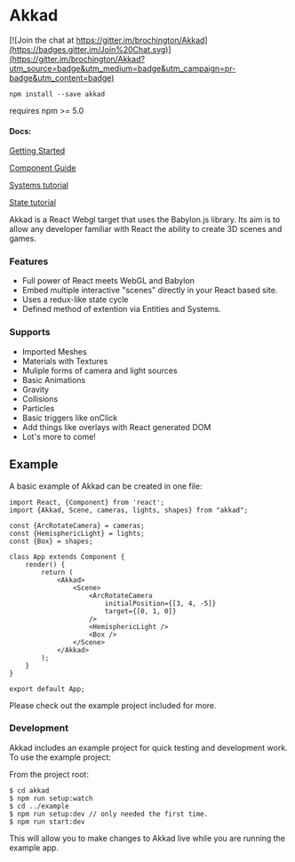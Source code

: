 Akkad
========

[![Join the chat at https://gitter.im/brochington/Akkad](https://badges.gitter.im/Join%20Chat.svg)](https://gitter.im/brochington/Akkad?utm_source=badge&utm_medium=badge&utm_campaign=pr-badge&utm_content=badge)


`npm install --save akkad`

requires npm >= 5.0

#### Docs:

[Getting Started](https://github.com/brochington/Akkad/blob/master/docs/getting_started.md)

[Component Guide](https://github.com/brochington/Akkad/blob/master/docs/components.md)

[Systems tutorial](https://github.com/brochington/Akkad/blob/master/docs/tutorials/systems.md)

[State tutorial](https://github.com/brochington/Akkad/blob/master/docs/tutorials/state.md)


Akkad is a React Webgl target that uses the Babylon.js library. Its aim is to allow any developer familiar with React the ability to create 3D scenes and games.

### Features

- Full power of React meets WebGL and Babylon
- Embed multiple interactive "scenes" directly in your React based site.
- Uses a redux-like state cycle
- Defined method of extention via Entities and Systems.

### Supports
- Imported Meshes
- Materials with Textures
- Muliple forms of camera and light sources
- Basic Animations
- Gravity
- Collisions
- Particles
- Basic triggers like onClick
- Add things like overlays with React generated DOM
- Lot's more to come!

## Example

A basic example of Akkad can be created in one file:

```
import React, {Component} from 'react';
import {Akkad, Scene, cameras, lights, shapes} from "akkad";

const {ArcRotateCamera} = cameras;
const {HemisphericLight} = lights;
const {Box} = shapes;

class App extends Component {
    render() {
        return (
            <Akkad>
                <Scene>
                    <ArcRotateCamera
                        initialPosition={[3, 4, -5]}
                        target={[0, 1, 0]}
                    />
                    <HemisphericLight />
                    <Box />
                </Scene>
            </Akkad>
        );
    }
}

export default App;
```

Please check out the example project included for more.


### Development

Akkad includes an example project for quick testing and development work. To use the example project:

From the project root:
```
$ cd akkad
$ npm run setup:watch
$ cd ../example
$ npm run setup:dev // only needed the first time.
$ npm run start:dev
```

This will allow you to make changes to Akkad live while you are running the example app.
